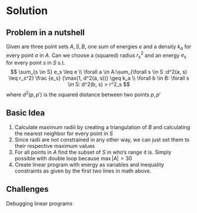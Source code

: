 # Solution

## Problem in a nutshell

Given are three point sets $A, S, B$, one sum of energies $e$ and a density $k_a$ for every point $a$ in $A$. Can we choose a (squared) radius $r^2_s$ and an energy $e_s$ for every point $s$ in $S$ s.t.
$$
\sum_{s \in S} e_s \leq e \\
\forall a \in A:\sum_{\forall s \in S :d^2(a, s) \leq r_s^2} \frac {e_s} {\max(1, d^2(a, s))} \geq k_a \\
\forall b \in B: \forall s \in S: d^2(b, s) > r^2_s
$$
where $d^2(p, p')$ is the squared distance between two points $p, p'$

## Basic Idea

1. Calculate maximum radiii by creating a triangulation of $B$ and calculating the nearest neighbor for every point in $S$
2. Since radii are not constrained in any other way, we can just set them to their respective maximum values
3. For all points in $A$ find the subset of $S$ in who‘s range it is. Simply possible with double loop because $\max |A| = 30$
4. Create linear program with energy as variables and inequality constraints as given by the first two lines in math above.

## Challenges

Debugging linear programs